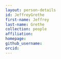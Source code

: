 ```yaml
---
layout: person-details
id: JeffreyGrethe
first-name: Jeffrey
last-name: Grethe
collection: people
affiliation:
homepage:
github_username: 
orcid:
---
```

